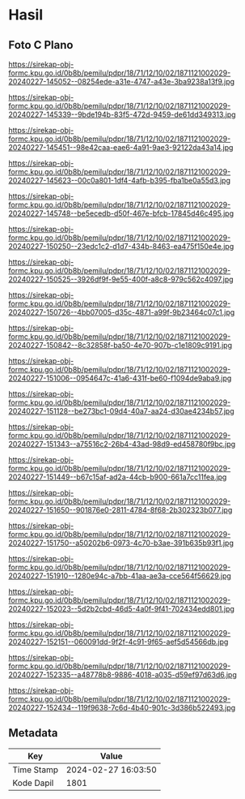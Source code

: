# Hasil

## Foto C Plano

https://sirekap-obj-formc.kpu.go.id/0b8b/pemilu/pdpr/18/71/12/10/02/1871121002029-20240227-145052--08254ede-a31e-4747-a43e-3ba9238a13f9.jpg

https://sirekap-obj-formc.kpu.go.id/0b8b/pemilu/pdpr/18/71/12/10/02/1871121002029-20240227-145339--9bde194b-83f5-472d-9459-de61dd349313.jpg

https://sirekap-obj-formc.kpu.go.id/0b8b/pemilu/pdpr/18/71/12/10/02/1871121002029-20240227-145451--98e42caa-eae6-4a91-9ae3-92122da43a14.jpg

https://sirekap-obj-formc.kpu.go.id/0b8b/pemilu/pdpr/18/71/12/10/02/1871121002029-20240227-145623--00c0a801-1df4-4afb-b395-fba1be0a55d3.jpg

https://sirekap-obj-formc.kpu.go.id/0b8b/pemilu/pdpr/18/71/12/10/02/1871121002029-20240227-145748--be5ecedb-d50f-467e-bfcb-17845d46c495.jpg

https://sirekap-obj-formc.kpu.go.id/0b8b/pemilu/pdpr/18/71/12/10/02/1871121002029-20240227-150250--23edc1c2-d1d7-434b-8463-ea475f150e4e.jpg

https://sirekap-obj-formc.kpu.go.id/0b8b/pemilu/pdpr/18/71/12/10/02/1871121002029-20240227-150525--3926df9f-9e55-400f-a8c8-979c562c4097.jpg

https://sirekap-obj-formc.kpu.go.id/0b8b/pemilu/pdpr/18/71/12/10/02/1871121002029-20240227-150726--4bb07005-d35c-4871-a99f-9b23464c07c1.jpg

https://sirekap-obj-formc.kpu.go.id/0b8b/pemilu/pdpr/18/71/12/10/02/1871121002029-20240227-150842--8c32858f-ba50-4e70-907b-c1e1809c9191.jpg

https://sirekap-obj-formc.kpu.go.id/0b8b/pemilu/pdpr/18/71/12/10/02/1871121002029-20240227-151006--0954647c-41a6-431f-be60-f1094de9aba9.jpg

https://sirekap-obj-formc.kpu.go.id/0b8b/pemilu/pdpr/18/71/12/10/02/1871121002029-20240227-151128--be273bc1-09d4-40a7-aa24-d30ae4234b57.jpg

https://sirekap-obj-formc.kpu.go.id/0b8b/pemilu/pdpr/18/71/12/10/02/1871121002029-20240227-151343--a75516c2-26b4-43ad-98d9-ed458780f9bc.jpg

https://sirekap-obj-formc.kpu.go.id/0b8b/pemilu/pdpr/18/71/12/10/02/1871121002029-20240227-151449--b67c15af-ad2a-44cb-b900-661a7cc11fea.jpg

https://sirekap-obj-formc.kpu.go.id/0b8b/pemilu/pdpr/18/71/12/10/02/1871121002029-20240227-151650--901876e0-2811-4784-8f68-2b302323b077.jpg

https://sirekap-obj-formc.kpu.go.id/0b8b/pemilu/pdpr/18/71/12/10/02/1871121002029-20240227-151750--a50202b6-0973-4c70-b3ae-391b635b93f1.jpg

https://sirekap-obj-formc.kpu.go.id/0b8b/pemilu/pdpr/18/71/12/10/02/1871121002029-20240227-151910--1280e94c-a7bb-41aa-ae3a-cce564f56629.jpg

https://sirekap-obj-formc.kpu.go.id/0b8b/pemilu/pdpr/18/71/12/10/02/1871121002029-20240227-152023--5d2b2cbd-46d5-4a0f-9f41-702434edd801.jpg

https://sirekap-obj-formc.kpu.go.id/0b8b/pemilu/pdpr/18/71/12/10/02/1871121002029-20240227-152151--060091dd-9f2f-4c91-9f65-aef5d54566db.jpg

https://sirekap-obj-formc.kpu.go.id/0b8b/pemilu/pdpr/18/71/12/10/02/1871121002029-20240227-152335--a48778b8-9886-4018-a035-d59ef97d63d6.jpg

https://sirekap-obj-formc.kpu.go.id/0b8b/pemilu/pdpr/18/71/12/10/02/1871121002029-20240227-152434--119f9638-7c6d-4b40-901c-3d386b522493.jpg


## Metadata

| Key        | Value               |
| ---------- | ------------------- |
| Time Stamp | 2024-02-27 16:03:50 |
| Kode Dapil | 1801                |



